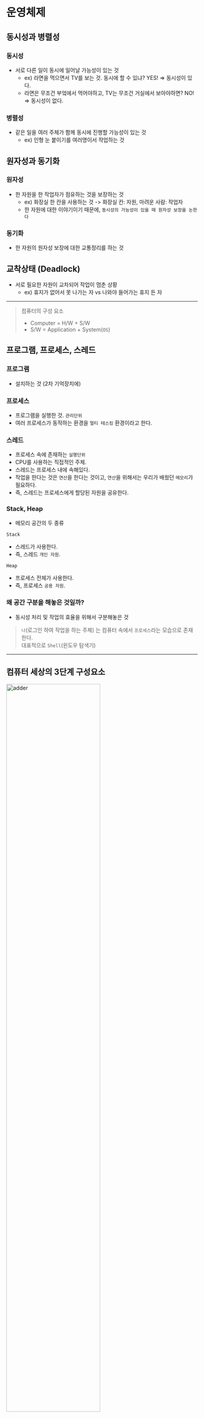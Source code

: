# 운영체제

## 동시성과 병렬성

### 동시성
- 서로 다른 일이 동시에 일어날 가능성이 있는 것
  - ex) 라면을 먹으면서 TV를 보는 것. 동시에 할 수 있냐? YES! => 동시성이 있다.
  - 라면은 무조건 부엌에서 먹어야하고, TV는 무조건 거실에서 보아야하면? NO! => 동시성이 없다.

### 병렬성
- 같은 일을 여러 주체가 함께 동시에 진행할 가능성이 있는 것
  - ex) 인형 눈 붙이기를 여러명이서 작업하는 것

## 원자성과 동기화

### 원자성
- 한 자원을 한 작업자가 점유하는 것을 보장하는 것
  - ex) 화장실 한 칸을 사용하는 것 -> 화장실 칸: 자원, 마려운 사람: 작업자
  - 한 자원에 대한 이야기이기 때문에, `동시성의 가능성이 있을 때 원자성 보장을 논한다`

### 동기화
- 한 자원의 원자성 보장에 대한 교통정리를 하는 것

## 교착상태 (Deadlock)
- 서로 필요한 자원이 교차되어 작업이 멈춘 상황
  - ex) 휴지가 없어서 못 나가는 자 vs 나와야 들어가는 휴지 든 자

***


> 컴퓨터의 구성 요소
> - Computer = H/W + S/W
> - S/W = Application + System(`OS`)

## 프로그램, 프로세스, 스레드

### 프로그램
- 설치하는 것 (2차 기억장치에)

### 프로세스
- 프로그램을 실행한 것. `관리단위`
- 여러 프로세스가 동작하는 환경을 `멀티 테스킹` 환경이라고 한다.

### 스레드
- 프로세스 속에 존재하는 `실행단위`
- CPU를 사용하는 직접적인 주체.
- 스레드는 프로세스 내에 속해있다.
- 작업을 한다는 것은 `연산`을 한다는 것이고, `연산`을 위해서는 우리가 배웠던 `메모리`가 필요하다.
- 즉, 스레드는 프로세스에게 할당된 자원을 공유한다.

### Stack, Heap
- 메모리 공간의 두 종류

`Stack`
- 스레드가 사용한다.
- 즉, 스레드 `개인 자원`.

`Heap`
- 프로세스 전체가 사용한다.
- 즉, 프로세스 `공용 자원`.

### 왜 공간 구분을 해놓은 것일까?

- 동시성 처리 및 작업의 효율을 위해서 구분해놓은 것 

> `나`(로그인 하여 작업을 하는 주체) 는 컴퓨터 속에서 `프로세스`라는 모습으로 존재한다. <br>
> 대표적으로 `Shell`(윈도우 탐색기)

***

## 컴퓨터 세상의 3단계 구성요소

<img src="https://github.com/jiyongYoon/study_cs_note/assets/98104603/cc989398-817c-4733-ad34-5237eb9fc445" alt="adder" width="70%" />

- 크게는 H/W + S/W
- S/W = Application + System(`OS`)

### Application 
- 우리가 흔히 생각하는 `프로그램`들이 실행되는 공간.
- 여러 프로세스가 함께 실행되는 `멀티 테스킹` 환경이다.
- 각 프로세스는 `독립적`인 자원을 할당받으며, 서로의 공간에 접근하지 못한다.
  - 접근을 시도할 때 `OS`가 접근을 제어한다.

### System(OS)
- `kernel` 이라는 핵심 알멩이
  1. I/O 제어
  2. 자원 관리
  3. 접근 통제

### H/W
- CPU, Memory, 주변기기들이 존재함
- 해당 부분을 `S/W`화 한 것이 바로 `가상화` 기술의 핵심

### 동작 원리

<img src="https://github.com/jiyongYoon/study_cs_note/assets/98104603/6150b1a2-709d-4e54-98ee-900f1814e314" alt="adder" width="70%" />

**상황: Device를 동작시키려고 한다면?**
- H/W 레벨에서는 Device가 존재한다.
- H/W와 가장 가까운 S/W 레벨에서는 H/W를 통제할 수 있는 `Device Driver`가 존재한다.
- `Driver`에게 명령을 내릴 수 있는 핵심 기능을 가진 것을 `요소(Engine)`라고 한다.
- `Engine`에게 어떤 동작을 요청하기 위해서는 반드시 엔진이 제공하는 `Interface`를 통해야 한다.
  - 이 인터페이스를 `대상체`라고 부를 수 있으며, App 레벨에서 `File`의 형태로 존재한다.
- 각 `Process`는 인터페이스를 통해 Read / Write 작업이 이루어지게 된다.

***

## 가상 메모리

- RAM 공간이 아니라 HDD 등의 2차 기억 장치의 공간을 1차 Memory로 사용하는 것.
- 어떤 프로세스가 메모리를 사용할 때, 해당 위치가 `RAM`일지 `가상 메모리`일지는 주소를 따라가봐야 알 수 있다. 교통정리는 `OS`가 효율적으로 관리한다.
  - `Page(보통 4KB 단위)`가 메모리를 점유하는 단위
  - A 프로세스가 `RAM`을 사용중인데 B 프로세스가 더 빠른 메모리가 필요한 상황이면, `OS`가 A 프로세스의 일정 페이지를 가상 메모리에 `Page-out` 할 수 있다.
- C++ 등에서 컨트롤하는 메모리는 `가상 메모리`

<img src="https://github.com/jiyongYoon/study_cs_note/assets/98104603/bc16cca1-29e5-4564-840a-b9b4225e54ec" alt="adder" width="70%" />

### 장점
- 각 프로세스 공간을 완벽하게 분리하고 통제할 수 있다.
- 프로세스 오류가 운영체제에 영향을 주지 못하도록 차단할 수 있다.
- RAM 이 부족해도 동작을 시킬 수 있는 메모리 공간을 확보해 동작시킬 수 있다.

### 단점(?)
- Page-in, Page-out 시 OS가 Process들을 잠시 멈추게 되는데, 그런 동작들이 빈번하게 발생하는 상황에서 동작 속도가 느려질 수 밖에 없다.

